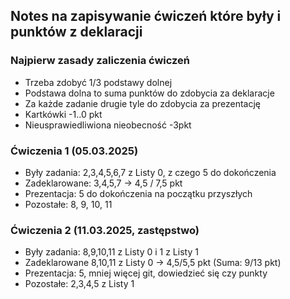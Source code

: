## Notes na zapisywanie ćwiczeń które były i punktów z deklaracji

### Najpierw zasady zaliczenia ćwiczeń
- Trzeba zdobyć 1/3 podstawy dolnej
- Podstawa dolna to suma punktów do zdobycia za deklaracje
- Za każde zadanie drugie tyle do zdobycia za prezentację
- Kartkówki -1..0 pkt
- Nieusprawiedliwiona nieobecność -3pkt

### Ćwiczenia 1 (05.03.2025)
- Były zadania: 2,3,4,5,6,7 z Listy 0, z czego 5 do dokończenia
- Zadeklarowane: 3,4,5,7 -> 4,5 / 7,5 pkt
- Prezentacja: 5 do dokończenia na początku przyszłych
- Pozostałe: 8, 9, 10, 11

### Ćwiczenia 2 (11.03.2025, zastępstwo)
- Były zadania: 8,9,10,11 z Listy 0 i 1 z Listy 1
- Zadeklarowane 8,10,11 z Listy 0 -> 4,5/5,5 pkt (Suma: 9/13 pkt)
- Prezentacja: 5, mniej więcej git, dowiedzieć się czy punkty
- Pozostałe: 2,3,4,5 z Listy 1